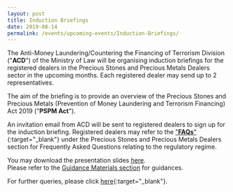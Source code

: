 ```yaml
---
layout: post
title: Induction Briefings
date: 2019-08-14
permalink: /events/upcoming-events/Induction-Briefings/
---
```

The Anti-Money Laundering/Countering the Financing of Terrorism Division ("**ACD**") of the Ministry of Law will be organising induction briefings for the registered dealers in the Precious Stones and Precious Metals Dealers sector in the upcoming months. Each registered dealer may send up to 2 representatives.

The aim of the briefing is to provide an overview of the Precious Stones and Precious Metals (Prevention of Money Laundering and Terrorism Financing) Act 2019 ("**PSPM Act**").

An invitation email from ACD will be sent to registered dealers to sign up for the induction briefing. Registered dealers may refer to the ["**FAQs**"](https://va.ecitizen.gov.sg/cfp/customerPages/mlaw/explorefaq.aspx){:target="_blank"} under the Precious Stones and Precious Metals Dealers section for Frequently Asked Questions relating to the regulatory regime.

You may download the presentation slides [here](/images/IB_Slides_20190909_V02Final.pdf).<br>
Please refer to the [Guidance Materials section](/guidance-materials/) for guidances.

For further queries, please click [here](https://www.mlaw.gov.sg/eservices/enquiry/){:target="_blank"}.
